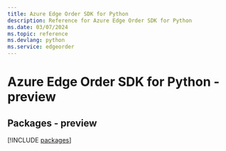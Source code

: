 ```yaml
---
title: Azure Edge Order SDK for Python
description: Reference for Azure Edge Order SDK for Python
ms.date: 03/07/2024
ms.topic: reference
ms.devlang: python
ms.service: edgeorder
---
```

# Azure Edge Order SDK for Python - preview
## Packages - preview
[!INCLUDE [packages](edge-order-index.md)]